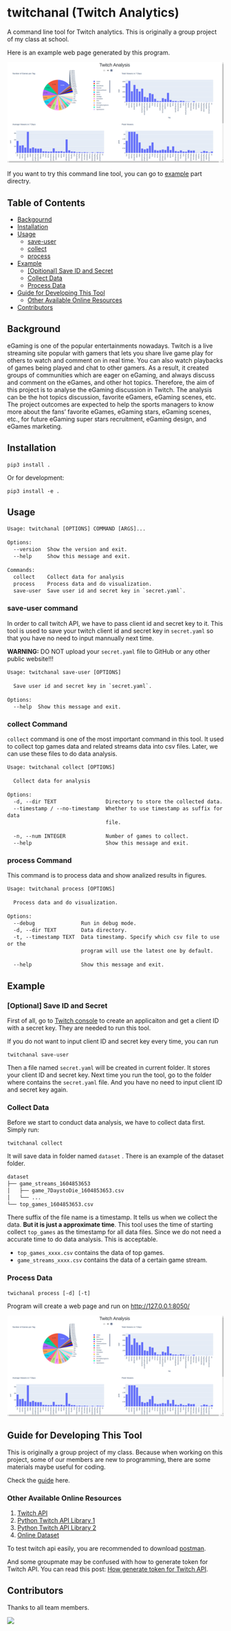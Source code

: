 # twitchanal (Twitch Analytics)

A command line tool for Twitch analytics. This is originally a group project of my class at school.

Here is an example web page generated by this program.

![](./docs/res/web.png)

If you want to try this command line tool, you can go to [example](#example) part directry.

## Table of Contents

* [Backgournd](#background)
* [Installation](#installation)
* [Usage](#usage)
  + [save-user](#save-user-command)
  + [collect](#collect-command)
  + [process](#process-command)
* [Example](#example)
  + [[Opitional] Save ID and Secret](#optional-save-id-and-secret)
  + [Collect Data](#collect-data)
  + [Process Data](#process-data)
* [Guide for Developing This Tool](#guide-for-developing-this-tool)
  + [Other Available Online Resources](#other-available-online-resources)
* [Contributors](#contributors)

## Background

eGaming is one of the popular entertainments nowadays. Twitch is a live streaming site popular with gamers that lets you share live game play for others to watch and comment on in real time. You can also watch playbacks of games being played and chat to other gamers. As a result, it created groups of communities which are eager on eGaming, and always discuss and comment on the eGames, and other hot topics. Therefore, the aim of this project is to analyse the eGaming discussion in Twitch. The analysis can be the hot topics discussion, favorite eGamers, eGaming scenes, etc. The project outcomes are expected to help the sports managers to know more about the fans’ favorite eGames, eGaming stars, eGaming scenes, etc., for future eGaming super stars recruitment, eGaming design, and eGames marketing.

## Installation

``` shell
pip3 install .
```

Or for development:

``` shell
pip3 install -e .
```

## Usage

``` shell
Usage: twitchanal [OPTIONS] COMMAND [ARGS]...

Options:
  --version  Show the version and exit.
  --help     Show this message and exit.

Commands:
  collect    Collect data for analysis
  process    Process data and do visualization.
  save-user  Save user id and secret key in `secret.yaml`.
```

### save-user command

In order to call twitch API, we have to pass client id and secret key to it. This tool is used to save your twitch client id and secret key in `secret.yaml` so that you have no need to input mannually next time.

**WARNING:** DO NOT upload your `secret.yaml` file to GitHub or any other public website!!!

``` shell
Usage: twitchanal save-user [OPTIONS]

  Save user id and secret key in `secret.yaml`.

Options:
  --help  Show this message and exit.
```

### collect Command

`collect` command is one of the most important command in this tool. It used to collect top games data and related streams data into csv files. Later, we can use these files to do data analysis.

``` shell
Usage: twitchanal collect [OPTIONS]

  Collect data for analysis

Options:
  -d, --dir TEXT                Directory to store the collected data.
  --timestamp / --no-timestamp  Whether to use timestamp as suffix for data
                                file.

  -n, --num INTEGER             Number of games to collect.
  --help                        Show this message and exit.
```

### process Command

This command is to process data and show analized results in figures.

``` shell
Usage: twitchanal process [OPTIONS]

  Process data and do visualization.

Options:
  --debug               Run in debug mode.
  -d, --dir TEXT        Data directory.
  -t, --timestamp TEXT  Data timestamp. Specify which csv file to use or the
                        program will use the latest one by default.

  --help                Show this message and exit.
```

## Example

### [Optional] Save ID and Secret

First of all, go to [Twitch console](https://dev.twitch.tv/console/apps) to create an applicaiton and get a client ID with a secret key. They are needed to run this tool.

If you do not want to input client ID and secret key every time, you can run

``` shell
twitchanal save-user
```

Then a file named `secret.yaml` will be created in current folder. It stores your client ID and secret key. Next time you run the tool, go to the folder where contains the `secret.yaml` file. And you have no need to input client ID and secret key again.

### Collect Data

Before we start to conduct data analysis, we have to collect data first. Simply run:

``` shell
twitchanal collect
```

It will save data in folder named `dataset` . There is an example of the dataset folder.

``` shell
dataset
├── game_streams_1604853653
│   ├── game_7DaystoDie_1604853653.csv
│   └── ...
└── top_games_1604853653.csv
```

There suffix of the file name is a timestamp. It tells us when we collect the data. **But it is just a approximate time**. This tool uses the time of starting collect `top_games` as the timestamp for all data files. Since we do not need a accurate time to do data analysis. This is acceptable.

* `top_games_xxxx.csv` contains the data of top games.
* `game_streams_xxxx.csv` contains the data of a certain game stream.

### Process Data

``` shell
twichanal process [-d] [-t]
```

Program will create a web page and run on http://127.0.0.1:8050/

![](./docs/res/web.png)

## Guide for Developing This Tool

This is originally a group project of my class. Because when working on this project, some of our members are new to programming, there are some materials maybe useful for coding.

Check the [guide](./docs/software-guide.md) here.

### Other Available Online Resources

1. [Twitch API](https://dev.twitch.tv/docs/api)
2. [Python Twitch API Library 1](https://pytwitchapi.readthedocs.io/en/latest/index.html)
3. [Python Twitch API Library 2](https://github.com/tsifrer/python-twitch-client)
4. [Online Dataset](https://clivecast.github.io/)

To test twitch api easily, you are recommended to download [postman](https://www.postman.com/).

And some groupmate may be confused with how to generate token for Twitch API. You can read this post: [How generate token for Twitch API](./docs/generate_token_for_api.md).

## Contributors

Thanks to all team members.

<a href="https://github.com/yuukidach/twitchanal/graphs/contributors">
  <img src="https://contributors-img.web.app/image?repo=yuukidach/twitchanal" />
</a>
